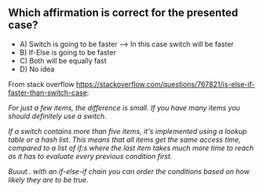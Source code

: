 ## Which affirmation is correct for the presented case?

- A) Switch is going to be faster --> In this case switch will be faster
- B) If-Else is going to be faster
- C) Both will be equally fast
- D) No idea

From stack overflow https://stackoverflow.com/questions/767821/is-else-if-faster-than-switch-case:

*For just a few items, the difference is small. If you have many items you should definitely use a switch.*

*If a switch contains more than five items, it's implemented using a lookup table or a hash list. This means that all items get the same access time, compared to a list of if:s where the last item takes much more time to reach as it has to evaluate every previous condition first.*

*Buuut..  with an if-else-if chain you can order the conditions based on how likely they are to be true.*